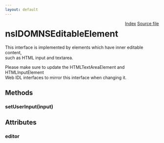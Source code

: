 ```yaml
---
layout: default
---
```

<div class='links' style='float:right'><a href="../index.html">Index</a>
<a href="http://dxr.mozilla.org/mozilla-central/source/dom/interfaces/core/nsIDOMNSEditableElement.idl">Source file</a>
</div>

# nsIDOMNSEditableElement #
  
This interface is implemented by elements which have inner editable content,  
such as HTML input and textarea.  
  
Please make sure to update the HTMLTextAreaElement and HTMLInputElement  
Web IDL interfaces to mirror this interface when changing it.  
  
  

## Methods ##

### setUserInput(input) ###

## Attributes ##

### editor ###

